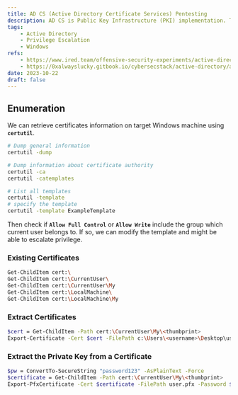 ```yaml
---
title: AD CS (Active Directory Certificate Services) Pentesting
description: AD CS is Public Key Infrastructure (PKI) implementation. The misconfiguration of certificate templates can be vulnerable to privilege escalation.
tags:
    - Active Directory
    - Privilege Escalation
    - Windows
refs:
    - https://www.ired.team/offensive-security-experiments/active-directory-kerberos-abuse/from-misconfigured-certificate-template-to-domain-admin
    - https://0xalwayslucky.gitbook.io/cybersecstack/active-directory/adcs-privesc-certificate-templates
date: 2023-10-22
draft: false
---
```


## Enumeration

We can retrieve certificates information on target Windows machine using **`certutil`**.

```sh
# Dump general information
certutil -dump

# Dump information about certificate authority
certutil -ca
certutil -catemplates

# List all templates
certutil -template
# specify the template
certutil -template ExampleTemplate
```

Then check if **`Allow Full Control`** or **`Allow Write`** include the group which current user belongs to. If so, we can modify the template and might be able to escalate privilege.

### Existing Certificates

```bash
Get-ChildItem cert:\
Get-ChildItem cert:\CurrentUser\
Get-ChildItem cert:\CurrentUser\My
Get-ChildItem cert:\LocalMachine\
Get-ChildItem cert:\LocalMachine\My
```

### Extract Certificates

```bash
$cert = Get-ChildItem -Path cert:\CurrentUser\My\<thumbprint>
Export-Certificate -Cert $cert -FilePath c:\Users\<username>\Desktop\user.cer
```

### Extract the Private Key from a Certificate

```bash
$pw = ConvertTo-SecureString "password123" -AsPlainText -Force
$certificate = Get-ChildItem -Path cert:\CurrentUser\My\<thumbprint>
Export-PfxCertificate -Cert $certificate -FilePath user.pfx -Password $pw
```

